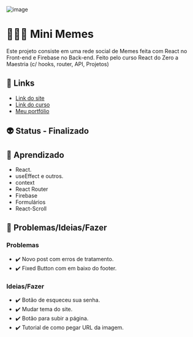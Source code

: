 ![image](https://user-images.githubusercontent.com/88604193/229366971-5637bb33-80d0-4124-9b93-5017bdf0d8d1.png)
<h1>👩🏽‍💻 Mini Memes</h1>
<p>Este projeto consiste em uma rede social de Memes feita com React no Front-end e Firebase no Back-end. Feito pelo curso React do Zero a Maestria (c/ hooks, router, API, Projetos)</p>
<h2>🎯 Links</h2>
<ul>
  <li>
    <a href="https://nossarede.netlify.app" target="_blank">Link do site</a>
  </li>
  <li>
    <a href="https://www.udemy.com/share/106ezS3@yy2hCdMUGz87RDoySH2BOS60Gpa2vkXQG_MzO4gK9McxYY7vSD-YYgJI9B09QaITqw==/" target="_blank">Link do curso</a>
  </li>
  <li>
    <a href="https://sabrinaalvesbrito.com.br" target="_blank">Meu portfólio</a>
  </li>
</ul>
<h2>👽 Status - Finalizado</h2>
<h2>🧐 Aprendizado</h2>
<ul>
  <li>React.</li>
  <li>useEffect e outros.</li>
  <li>context</li>
  <li>React Router</li>
  <li>Firebase</li>
  <li>Formulários</li>
  <li>React-Scroll</li>
</ul>
<h2>👀 Problemas/Ideias/Fazer</h2>
<h3>Problemas</h3>
<ul>
  <li>✔️ Novo post com erros de tratamento.</li>
  <li>✔️ Fixed Button com em baixo do footer.</li>
</ul>
<h3>Ideias/Fazer</h3>
<ul>
  <li>✔️ Botão de esqueceu sua senha.</li>
  <li>✔️ Mudar tema do site.</li>
  <li>✔️ Botão para subir a página.</li>
  <li>✔️ Tutorial de como pegar URL da imagem.</li>
</ul>
<!-- ❌ ✔️ 🕐 -->
